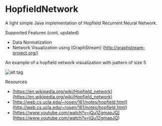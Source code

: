 # HopfieldNetwork
A light simple Java implementation of Hopfield Recurrent Neural Network.

Supported Features (cont. updated)
- Data Normalization
- Network Visualization using [GraphStream] (http://graphstream-project.org/)

An example of a hopfield network visualization with pattern of size 5


![alt tag](https://s15.postimg.org/5cp0ud7yj/hf_java.png)

Resources
- [https://en.wikipedia.org/wiki/Hopfield_network](https://en.wikipedia.org/wiki/Hopfield_network)
- [http://web.cs.ucla.edu/~rosen/161/notes/hopfield.html] (http://web.cs.ucla.edu/~rosen/161/notes/hopfield.html)
- [https://www.youtube.com/watch?v=iQu1ZgmapJQ] (https://www.youtube.com/watch?v=iQu1ZgmapJQ)
